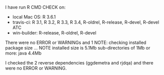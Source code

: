 I have run R CMD CHECK on: 
* local Mac OS: R 3.6.1
* travis-ci: R 3.1, R 3.2, R 3.3, R 3.4, R-oldrel, R-release, R-devel, R-devel ATC
* win-builder: R-release, R-oldrel, R-devel

There were no ERROR or WARNINGs and 1 NOTE:
checking installed package size ... NOTE
    installed size is  5.1Mb
    sub-directories of 1Mb or more:
      java   4.4Mb

I checked the 2 reverse dependencies (ggdemetra and rjdqa) and there were no ERROR or WARNING. 
